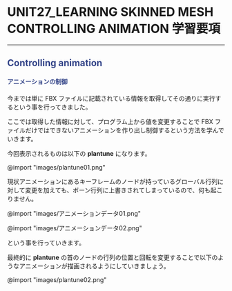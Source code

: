 <!--
UNIT27_EXCERCISE UNIT27 学習要項
SKINNED MESH CONTROLLING ANIMATION

<span style="color:#994433;border: 1px red solid; padding: 2px;font-size:100%;font-weight: bold;"></span>

Controlling animation
-->

# UNIT27_LEARNING SKINNED MESH CONTROLLING ANIMATION 学習要項

---

## <span style="color:#334488;">Controlling animation</span>
#### <span style="color:#334488;">アニメーションの制御</span>

今までは単に FBX ファイルに記載されている情報を取得してその通りに実行するという事を行ってきました。

ここでは取得した情報に対して、プログラム上から値を変更することで FBX ファイルだけではできないアニメーションを作り出し制御するという方法を学んでいきます。

今回表示されるものは以下の **plantune** になります。

@import "images/plantune01.png"

現状アニメーションにあるキーフレームのノードが持っているグローバル行列に対して変更を加えても、ボーン行列に上書きされてしまっているので、何も起こりません。

@import "images/アニメーションデータ01.png"

@import "images/アニメーションデータ02.png"

という事を行っていきます。

最終的に **plantune** の首のノードの行列の位置と回転を変更することで以下のようなアニメーションが描画されるようにしていきましょう。

@import "images/plantune02.png"